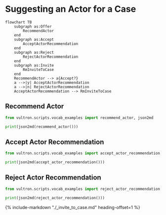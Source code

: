 # Suggesting an Actor for a Case

```mermaid
flowchart TB
    subgraph as:Offer
        RecommendActor
    end
    subgraph as:Accept
        AcceptActorRecommendation
    end
    subgraph as:Reject
        RejectActorRecommendation
    end
    subgraph as:Invite
        RmInviteToCase
    end
    RecommendActor --> a{Accept?}
    a -->|y| AcceptActorRecommendation
    a -->|n| RejectActorRecommendation
    AcceptActorRecommendation --> RmInviteToCase
```

## Recommend Actor

```python exec="true" idprefix=""
from vultron.scripts.vocab_examples import recommend_actor, json2md

print(json2md(recommend_actor()))
```

## Accept Actor Recommendation

```python exec="true" idprefix=""
from vultron.scripts.vocab_examples import accept_actor_recommendation, json2md

print(json2md(accept_actor_recommendation()))
```

## Reject Actor Recommendation

```python exec="true" idprefix=""
from vultron.scripts.vocab_examples import reject_actor_recommendation, json2md

print(json2md(reject_actor_recommendation()))
```

{% include-markdown "./_invite_to_case.md" heading-offset=1 %}
